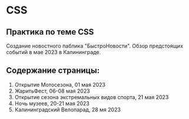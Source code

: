 # CSS
Практика по теме CSS
------------------------------------------------
Создание новостного паблика "БыстроНовости".
Обзор предстоящих событий в мае 2023 в Калининграде.

## Содержание страницы:

1. Открытие Мотосезона, 01 мая 2023
2. ЖаритьФест, 06-08 мая 2023
3. Открытие сезона экстремальных видов спорта, 21 мая 2023
4. Ночь музеев, 20-21 мая 2023
5. Калининградский Велопарад, 28 мя 2023
